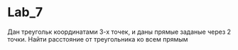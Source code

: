 # Lab_7
Дан треугольк координатами 3-х точек, и даны прямые заданые через 2 точки. Найти расстояние от треугольника ко всем прямым
